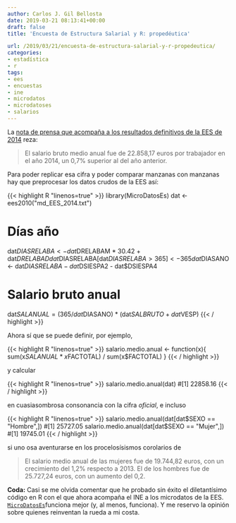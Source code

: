 ```yaml
---
author: Carlos J. Gil Bellosta
date: 2019-03-21 08:13:41+00:00
draft: false
title: 'Encuesta de Estructura Salarial y R: propedéutica'

url: /2019/03/21/encuesta-de-estructura-salarial-y-r-propedeutica/
categories:
- estadística
- r
tags:
- ees
- encuestas
- ine
- microdatos
- microdatoses
- salarios
---
```


La [nota de prensa que acompaña a los resultados definitivos de la EES de 2014](https://www.ine.es/prensa/np996.pdf) reza:

>El salario bruto medio anual fue de 22.858,17 euros por trabajador en el año 2014, un 0,7% superior al del año anterior.

Para poder replicar esa cifra y poder comparar manzanas con manzanas hay que preprocesar los datos crudos de la EES así:


{{< highlight R "linenos=true" >}}
library(MicroDatosEs)
dat <- ees2010("md_EES_2014.txt")

# Días año
dat$DIASRELABA <- dat$DRELABAM * 30.42 +
    dat$DRELABAD
dat$DIASRELABA[dat$DIASRELABA > 365]<- 365
dat$DIASANO <- dat$DIASRELABA -
    dat$DSIESPA2 - dat$DSIESPA4

# Salario bruto anual
dat$SALANUAL = (365/dat$DIASANO) *
    (dat$SALBRUTO + dat$VESP)
{{< / highlight >}}

Ahora sí que se puede definir, por ejemplo,

{{< highlight R "linenos=true" >}}
salario.medio.anual <- function(x){
    sum(x$SALANUAL * x$FACTOTAL) / sum(x$FACTOTAL)
}
{{< / highlight >}}

y calcular

{{< highlight R "linenos=true" >}}
salario.medio.anual(dat)
#[1] 22858.16
{{< / highlight >}}

en cuasiasombrosa consonancia con la cifra _oficial_, e incluso

{{< highlight R "linenos=true" >}}
salario.medio.anual(dat[dat$SEXO == "Hombre",])
#[1] 25727.05
salario.medio.anual(dat[dat$SEXO == "Mujer",])
#[1] 19745.01
{{< / highlight >}}

si uno osa aventurarse en los procelosísismos corolarios de

>El salario medio anual de las mujeres fue de 19.744,82 euros, con un crecimiento del 1,2% respecto a 2013. El de los hombres fue de 25.727,24 euros, con un aumento del 0,2.

**Coda:** Casi se me olvida comentar que he probado sin éxito el diletantísimo código en R con el que ahora acompaña el INE a los microdatos de la EES. [`MicroDatosEs`](https://cran.r-project.org/web/packages/MicroDatosEs/index.html)funciona mejor (y, al menos, funciona). Y me reservo la opinión sobre quienes reinventan la rueda a mi costa.



